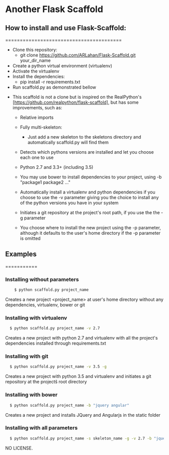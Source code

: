 # Another Flask Scaffold
## How to install and use Flask-Scaffold:
========================================
  - Clone this repository:
    - git clone https://github.com/ARLahan/Flask-Scaffold.git your_dir_name
  - Create a python virtual environment (virtualenv)
  - Activate the virtualenv
  - Install the dependencies:
    - pip install -r requirements.txt
  - Run scaffold.py as demonstrated bellow

* This scaffold is not a clone but is inspired on the
  RealPython's [https://github.com/realpython/flask-scaffold],
  but has some improvements, such as:

  * Relative imports

  * Fully multi-skeleton:
    - Just add a new skeleton to the skeletons directory and automatically
      scaffold.py will find them

  * Detects which pythons versions are installed and let you choose each one
    to use

  * Python 2.7 and 3.3+ (including 3.5)

  * You may use bower to install dependencies to your project, using
    -b "package1 package2 ..."

  * Automatically install a virtualenv and python dependencies
    if you choose to use the -v parameter giving you the choice
    to install any of the python versions you have in your system

  * Initiates a git repository at the project's root path, if you use the
    the -g parameter

  * You choose where to install the new project using the -p parameter,
    although it defaults to the user's home directory if the -p
    parameter is omitted

## Examples
===========
### Installing without parameters

  ```sh
      $ python scaffold.py project_name
  ```

  Creates a new project <project_name> at user's home directory without
  any dependencies, virtualenv, bower or git

### Installing with virtualenv

  ```sh
    $ python scaffold.py project_name -v 2.7
  ```

  Creates a new project with python 2.7 and virtualenv with all the project's
  dependencies installed through requirements.txt

### Installing with git

  ```sh
    $ python scaffold.py project_name -v 3.5 -g
  ```

  Creates a new project with python 3.5 and virtualenv and initiates a git
  repository at the projectŝ root directory

### Installing with bower

  ```sh
    $ python scaffold.py project_name -b "jquery angular"
  ```

  Creates a new project and installs JQuery and Angularjs in the static folder

### Installing with all parameters

  ```sh
    $ python scaffold.py project_name -s skeleton_name -g -v 2.7 -b "jquery angular" [-p full-path/of/the/new/project]
  ```



NO LICENSE.
